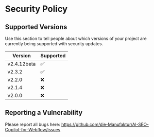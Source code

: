 # Security Policy

## Supported Versions

Use this section to tell people about which versions of your project are
currently being supported with security updates.

| Version        | Supported          |
| -------        | ------------------ |
| v2.4.12beta    | :white_check_mark: |
| v2.3.2         | :white_check_mark: |
| v2.2.0         | :x:                |
| v2.1.4         | :x:                |
| v2.0.0         | :x:                |

## Reporting a Vulnerability

Please report all bugs here: https://github.com/die-Manufaktur/AI-SEO-Copilot-for-Webflow/issues